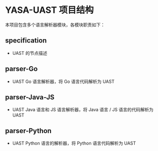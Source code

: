 # YASA-UAST 项目结构

本项目包含多个语言解析器模块，各模块职责如下：

## specification
- UAST 的节点描述

## parser-Go
- UAST Go 语言解析器，将 Go 语言代码解析为 UAST

## parser-Java-JS
- UAST Java 语言和 JS 语言解析器，将 Java 语言 / JS 语言的代码解析为 UAST

## parser-Python
- UAST Python 语言的解析器，将 Python 语言代码解析为 UAST
